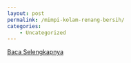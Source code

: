 ```yaml
---
layout: post
permalink: /mimpi-kolam-renang-bersih/
categories:
    - Uncategorized
---
```


[Baca Selengkapnya](/08)